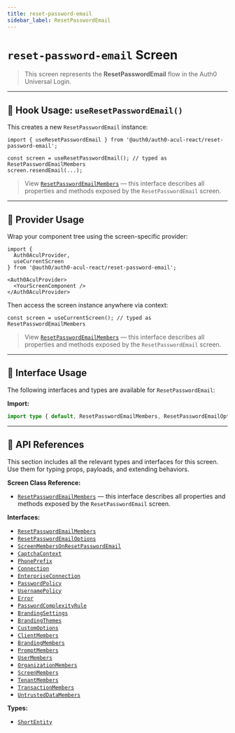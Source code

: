 ```yaml
---
title: reset-password-email
sidebar_label: ResetPasswordEmail
---
```


# `reset-password-email` Screen

> This screen represents the **ResetPasswordEmail** flow in the Auth0 Universal Login.

---

## 🔹 Hook Usage: `useResetPasswordEmail()`

This creates a new `ResetPasswordEmail` instance:

```tsx
import { useResetPasswordEmail } from '@auth0/auth0-acul-react/reset-password-email';

const screen = useResetPasswordEmail(); // typed as ResetPasswordEmailMembers
screen.resendEmail(...);
```

> View [`ResetPasswordEmailMembers`](https://auth0.github.io/universal-login/interfaces/Classes.ResetPasswordEmailMembers.html) — this interface describes all properties and methods exposed by the `ResetPasswordEmail` screen.

---

## 🔹 Provider Usage

Wrap your component tree using the screen-specific provider:

```tsx
import {
  Auth0AculProvider,
  useCurrentScreen
} from '@auth0/auth0-acul-react/reset-password-email';

<Auth0AculProvider>
  <YourScreenComponent />
</Auth0AculProvider>
```

Then access the screen instance anywhere via context:

```tsx
const screen = useCurrentScreen(); // typed as ResetPasswordEmailMembers
```

> View [`ResetPasswordEmailMembers`](https://auth0.github.io/universal-login/interfaces/Classes.ResetPasswordEmailMembers.html) — this interface describes all properties and methods exposed by the `ResetPasswordEmail` screen.

---

## 🔹 Interface Usage

The following interfaces and types are available for `ResetPasswordEmail`:

**Import:**

```ts
import type { default, ResetPasswordEmailMembers, ResetPasswordEmailOptions, ScreenMembersOnResetPasswordEmail, CaptchaContext, PhonePrefix, Connection, EnterpriseConnection, PasswordPolicy, UsernamePolicy, Error, PasswordComplexityRule, BrandingSettings, BrandingThemes, CustomOptions, ShortEntity, ClientMembers, BrandingMembers, PromptMembers, UserMembers, OrganizationMembers, ScreenMembers, TenantMembers, TransactionMembers, UntrustedDataMembers } from '@auth0/auth0-acul-react/reset-password-email';
```

---

## 🔸 API References

This section includes all the relevant types and interfaces for this screen. Use them for typing props, payloads, and extending behaviors.

**Screen Class Reference:**  
- [`ResetPasswordEmailMembers`](https://auth0.github.io/universal-login/interfaces/Classes.ResetPasswordEmailMembers.html) — this interface describes all properties and methods exposed by the `ResetPasswordEmail` screen.

**Interfaces:**
- [`ResetPasswordEmailMembers`](https://auth0.github.io/universal-login/interfaces/Classes.ResetPasswordEmailMembers.html)
- [`ResetPasswordEmailOptions`](https://auth0.github.io/universal-login/interfaces/Classes.ResetPasswordEmailOptions.html)
- [`ScreenMembersOnResetPasswordEmail`](https://auth0.github.io/universal-login/interfaces/Classes.ScreenMembersOnResetPasswordEmail.html)
- [`CaptchaContext`](https://auth0.github.io/universal-login/interfaces/Classes.CaptchaContext.html)
- [`PhonePrefix`](https://auth0.github.io/universal-login/interfaces/Classes.PhonePrefix.html)
- [`Connection`](https://auth0.github.io/universal-login/interfaces/Classes.Connection.html)
- [`EnterpriseConnection`](https://auth0.github.io/universal-login/interfaces/Classes.EnterpriseConnection.html)
- [`PasswordPolicy`](https://auth0.github.io/universal-login/interfaces/Classes.PasswordPolicy.html)
- [`UsernamePolicy`](https://auth0.github.io/universal-login/interfaces/Classes.UsernamePolicy.html)
- [`Error`](https://auth0.github.io/universal-login/interfaces/Classes.Error.html)
- [`PasswordComplexityRule`](https://auth0.github.io/universal-login/interfaces/Classes.PasswordComplexityRule.html)
- [`BrandingSettings`](https://auth0.github.io/universal-login/interfaces/Classes.BrandingSettings.html)
- [`BrandingThemes`](https://auth0.github.io/universal-login/interfaces/Classes.BrandingThemes.html)
- [`CustomOptions`](https://auth0.github.io/universal-login/interfaces/Classes.CustomOptions.html)
- [`ClientMembers`](https://auth0.github.io/universal-login/interfaces/Classes.ClientMembers.html)
- [`BrandingMembers`](https://auth0.github.io/universal-login/interfaces/Classes.BrandingMembers.html)
- [`PromptMembers`](https://auth0.github.io/universal-login/interfaces/Classes.PromptMembers.html)
- [`UserMembers`](https://auth0.github.io/universal-login/interfaces/Classes.UserMembers.html)
- [`OrganizationMembers`](https://auth0.github.io/universal-login/interfaces/Classes.OrganizationMembers.html)
- [`ScreenMembers`](https://auth0.github.io/universal-login/interfaces/Classes.ScreenMembers.html)
- [`TenantMembers`](https://auth0.github.io/universal-login/interfaces/Classes.TenantMembers.html)
- [`TransactionMembers`](https://auth0.github.io/universal-login/interfaces/Classes.TransactionMembers.html)
- [`UntrustedDataMembers`](https://auth0.github.io/universal-login/interfaces/Classes.UntrustedDataMembers.html)


**Types:**
- [`ShortEntity`](https://auth0.github.io/universal-login/types/Classes.ShortEntity.html)
